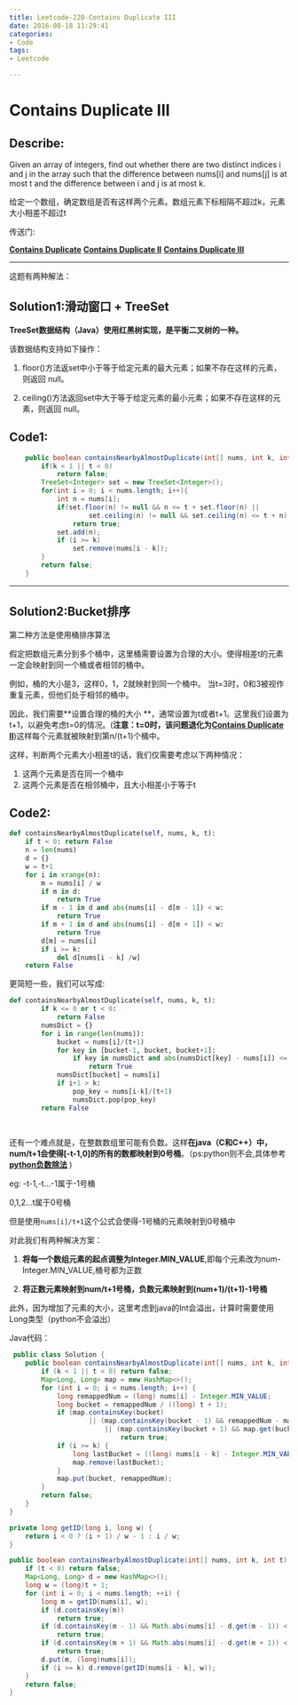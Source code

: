 ```yaml
---
title: Leetcode-220-Contains Duplicate III
date: 2016-08-18 11:29:41
categories: 
- Code
tags:
- Leetcode

---
```



# Contains Duplicate III
## Describe:
Given an array of integers, find out whether there are two distinct indices i and j in the array such that the difference between nums[i] and nums[j] is at most t and the difference between i and j is at most k.

给定一个数组，确定数组是否有这样两个元素。数组元素下标相隔不超过k，元素大小相差不超过t

传送门:

[**Contains Duplicate**](http://zyy1314.com/2016/08/18/leetcode217/)
[**Contains Duplicate II**](http://zyy1314.com/2016/08/18/leetcode219/)
[**Contains Duplicate III**](http://zyy1314.com/2016/08/18/leetcode220/)

---

这题有两种解法：
## Solution1:滑动窗口 + TreeSet

**TreeSet数据结构（Java）使用红黑树实现，是平衡二叉树的一种。**

该数据结构支持如下操作：

1. floor()方法返set中小于等于给定元素的最大元素；如果不存在这样的元素，则返回 null。

2. ceiling()方法返回set中大于等于给定元素的最小元素；如果不存在这样的元素，则返回 null。


## Code1:
```java
    public boolean containsNearbyAlmostDuplicate(int[] nums, int k, int t) {
        if(k < 1 || t < 0)
            return false;
        TreeSet<Integer> set = new TreeSet<Integer>();
        for(int i = 0; i < nums.length; i++){
            int n = nums[i];
            if(set.floor(n) != null && n <= t + set.floor(n) || 
                    set.ceiling(n) != null && set.ceiling(n) <= t + n)
                return true;
            set.add(n);
            if (i >= k)
                set.remove(nums[i - k]);
        }
        return false;
    }
 ```
 
 ---
 
## Solution2:Bucket排序
第二种方法是使用桶排序算法

假定把数组元素分到多个桶中，这里桶需要设置为合理的大小。使得相差t的元素一定会映射到同一个桶或者相邻的桶中。

例如，桶的大小是3，这样0，1，2就映射到同一个桶中。
当t=3时，0和3被视作重复元素，但他们处于相邻的桶中。


因此，我们需要**设置合理的桶的大小
**，通常设置为t或者t+1。这里我们设置为t+1，以避免考虑t=0的情况。(**注意：t=0时，该问题退化为[Contains Duplicate II]()**)这样每个元素就被映射到第n/(t+1)个桶中。

这样，判断两个元素大小相差t的话，我们仅需要考虑以下两种情况：

1. 这两个元素是否在同一个桶中
2. 这两个元素是否在相邻桶中，且大小相差小于等于t


## Code2:

```python
def containsNearbyAlmostDuplicate(self, nums, k, t):
    if t < 0: return False
    n = len(nums)
    d = {}
    w = t+1
    for i in xrange(n):
        m = nums[i] / w
        if m in d:
            return True
        if m - 1 in d and abs(nums[i] - d[m - 1]) < w:
            return True
        if m + 1 in d and abs(nums[i] - d[m + 1]) < w:
            return True
        d[m] = nums[i]
        if i >= k: 
        	del d[nums[i - k] /w]
    return False
```


更简短一些，我们可以写成:

```python
def containsNearbyAlmostDuplicate(self, nums, k, t):
        if k <= 0 or t < 0:
            return False
        numsDict = {}
        for i in range(len(nums)):
            bucket = nums[i]/(t+1)
            for key in [bucket-1, bucket, bucket+1]:
                if key in numsDict and abs(numsDict[key] - nums[i]) <= t:
                    return True
            numsDict[bucket] = nums[i]
            if i+1 > k:
                pop_key = nums[i-k]/(t+1)
                numsDict.pop(pop_key)
        return False
        
        
```

还有一个难点就是，在整数数组里可能有负数。这样**在java（C和C++）中，num/t+1会使得[-t-1,0]的所有的数都映射到0号桶**。（ps:python则不会,具体参考[**python负数除法**](http://zyy1314.com/2016/08/19/python%E5%AD%A6%E4%B9%A0%E7%AC%94%E8%AE%B04-%E8%B4%9F%E6%95%B0%E9%99%A4%E6%B3%95%E5%92%8C%E5%8F%96%E6%A8%A1%E8%BF%90%E7%AE%97/) )

eg:
-t-1,-t...-1属于-1号桶

0,1,2...t属于0号桶


但是使用`nums[i]/t+1`这个公式会使得-1号桶的元素映射到0号桶中

对此我们有两种解决方案：

1. **将每一个数组元素的起点调整为Integer.MIN_VALUE**,即每个元素改为num-Integer.MIN_VALUE,桶号都为正数

2. **将正数元素映射到num/t+1号桶，负数元素映射到(num+1)/(t+1)-1号桶**

此外，因为增加了元素的大小，这里考虑到java的Int会溢出，计算时需要使用Long类型（python不会溢出）


Java代码：
```java
 public class Solution {
    public boolean containsNearbyAlmostDuplicate(int[] nums, int k, int t) {
        if (k < 1 || t < 0) return false;
        Map<Long, Long> map = new HashMap<>();
        for (int i = 0; i < nums.length; i++) {
            long remappedNum = (long) nums[i] - Integer.MIN_VALUE;
            long bucket = remappedNum / ((long) t + 1);
            if (map.containsKey(bucket)
                    || (map.containsKey(bucket - 1) && remappedNum - map.get(bucket - 1) <= t)
                        || (map.containsKey(bucket + 1) && map.get(bucket + 1) - remappedNum <= t))
                            return true;
            if (i >= k) {
                long lastBucket = ((long) nums[i - k] - Integer.MIN_VALUE) / ((long) t + 1);
                map.remove(lastBucket);
            }
            map.put(bucket, remappedNum);
        }
        return false;
    }
}

```

```java
private long getID(long i, long w) {
    return i < 0 ? (i + 1) / w - 1 : i / w;
}

public boolean containsNearbyAlmostDuplicate(int[] nums, int k, int t) {
    if (t < 0) return false;
    Map<Long, Long> d = new HashMap<>();
    long w = (long)t + 1;
    for (int i = 0; i < nums.length; ++i) {
        long m = getID(nums[i], w);
        if (d.containsKey(m))
            return true;
        if (d.containsKey(m - 1) && Math.abs(nums[i] - d.get(m - 1)) < w)
            return true;
        if (d.containsKey(m + 1) && Math.abs(nums[i] - d.get(m + 1)) < w)
            return true;
        d.put(m, (long)nums[i]);
        if (i >= k) d.remove(getID(nums[i - k], w));
    }
    return false;
}
```
